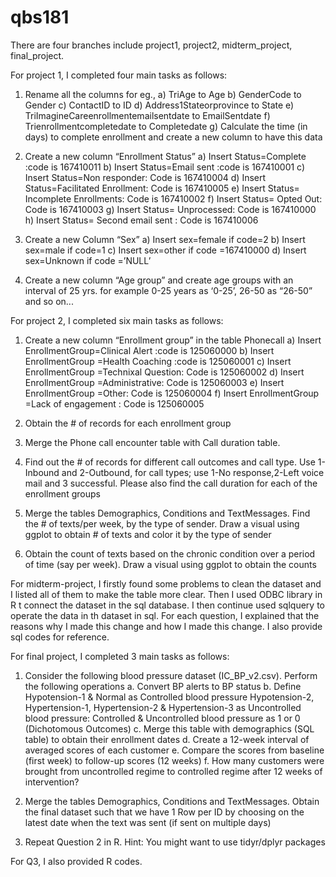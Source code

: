 # qbs181
There are four branches include project1, project2, midterm_project, final_project.

For project 1,  I completed four main tasks as follows: 
1.	 Rename all the columns for eg.,
a)	TriAge to Age
b)	GenderCode to Gender
c)	ContactID to ID
d)	Address1Stateorprovince to State
e)	TriImagineCareenrollmentemailsentdate to EmailSentdate
f)	Trienrollmentcompletedate to Completedate
g)	Calculate the time (in days) to complete enrollment and create a new column to have this data



2.	Create a new column “Enrollment Status”
a)	Insert Status=Complete :code is 167410011
b)	Insert Status=Email sent :code is 167410001
c)	Insert Status=Non responder: Code is 167410004
d)	Insert Status=Facilitated Enrollment: Code  is 167410005
e)	Insert Status= Incomplete Enrollments: Code  is 167410002
f)	Insert Status= Opted Out: Code  is 167410003
g)	Insert Status= Unprocessed: Code  is 167410000
h)	Insert Status= Second email sent : Code  is 167410006

3.	Create a new Column “Sex”
a)	Insert sex=female if code=2
b)	Insert sex=male if code=1
c)	Insert sex=other if code =167410000
d)	Insert sex=Unknown if code =’NULL’

4.	Create a new column “Age group” and create age groups with an interval of 25 yrs. for example 0-25 years as ‘0-25’, 26-50 as “26-50” and so on...
    

For project 2,  I completed six main tasks as follows:

1.	Create a new column “Enrollment group” in the table Phonecall
a)	Insert EnrollmentGroup=Clinical Alert :code is 125060000
b)	Insert EnrollmentGroup =Health Coaching :code is 125060001
c)	Insert EnrollmentGroup =Technixal Question: Code is 125060002
d)	Insert EnrollmentGroup =Administrative: Code  is 125060003
e)	Insert EnrollmentGroup =Other: Code  is 125060004
f)	Insert EnrollmentGroup =Lack of engagement : Code  is 125060005

2.	Obtain the # of records for each enrollment group

3.	Merge the Phone call encounter table with Call duration table.

4.	Find out the # of records for different call outcomes and call type. Use 1-Inbound and 2-Outbound, for call types; use 1-No response,2-Left voice mail and 3 successful. Please also find the call duration for each of the enrollment groups 


5.	Merge the tables Demographics, Conditions and TextMessages. Find the # of texts/per week, by the type of sender. Draw a visual using ggplot to obtain # of texts and color it by the type of sender

6.	Obtain the count of texts based on the chronic condition over a period of time (say per week). Draw a visual using ggplot to obtain the counts

For midterm-project, I firstly found some problems to clean the dataset and I listed all of them to make the table more clear. Then I used ODBC library in R t connect the dataset in the sql database. I then continue used sqlquery to operate the data in th dataset in sql. For each question, I explained that the reasons why I made this change and how I made this change. I also provide sql codes for reference.

For final project, I completed 3 main tasks as follows:
1)	Consider the following blood pressure dataset (IC_BP_v2.csv). Perform the following operations
a.	Convert BP alerts to BP status
b.	Define Hypotension-1 & Normal as Controlled blood pressure Hypotension-2, Hypertension-1, Hypertension-2 & Hypertension-3 as Uncontrolled blood pressure: Controlled & Uncontrolled blood pressure as 1 or 0 (Dichotomous Outcomes) 
c.	Merge this table with demographics (SQL table) to obtain their enrollment dates
d.	Create a 12-week interval of averaged scores of each customer 
e.	Compare the scores from baseline (first week) to follow-up scores (12 weeks)
f.	How many customers were brought from uncontrolled regime to controlled regime after 12 weeks of intervention?


2)	Merge the tables Demographics, Conditions and TextMessages. 
Obtain the final dataset such that we have 1 Row per ID by choosing on the latest date when the text was sent (if sent on multiple days)

3)	Repeat Question 2 in R. 
Hint: You might want to use tidyr/dplyr packages

For Q3, I also provided R codes.
























